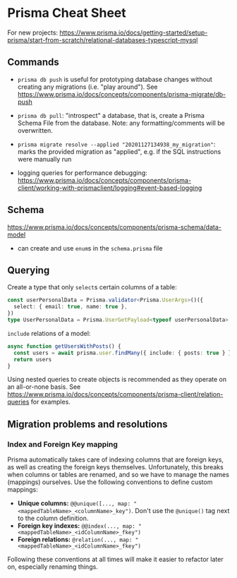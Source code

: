 # Prisma Cheat Sheet

For new projects: https://www.prisma.io/docs/getting-started/setup-prisma/start-from-scratch/relational-databases-typescript-mysql

## Commands
- `prisma db push` is useful for prototyping database changes without creating any migrations (i.e. "play around"). See https://www.prisma.io/docs/concepts/components/prisma-migrate/db-push

- `prisma db pull`: "introspect" a database, that is, create a Prisma Schema File from the database. Note: any formatting/comments will be overwritten.

- `prisma migrate resolve --applied "20201127134938_my_migration"`: marks the provided migration as "applied", e.g. if the SQL instructions were manually run

- logging queries for performance debugging: https://www.prisma.io/docs/concepts/components/prisma-client/working-with-prismaclient/logging#event-based-logging


## Schema
https://www.prisma.io/docs/concepts/components/prisma-schema/data-model
- can create and use `enum`s in the `schema.prisma` file

## Querying
Create a type that only `select`s certain columns of a table:
```typescript
const userPersonalData = Prisma.validator<Prisma.UserArgs>()({
  select: { email: true, name: true },
})
type UserPersonalData = Prisma.UserGetPayload<typeof userPersonalData>
```

`include` relations of a model:
```typescript
async function getUsersWithPosts() {
  const users = await prisma.user.findMany({ include: { posts: true } })
  return users
}
```

Using nested queries to create objects is recommended as they operate on an all-or-none basis.
See https://www.prisma.io/docs/concepts/components/prisma-client/relation-queries for examples.


## Migration problems and resolutions

### Index and Foreign Key mapping
Prisma automatically takes care of indexing columns that are foreign keys, as well as creating the foreign keys themselves. Unfortunately, this breaks when columns or tables are renamed, and so we have to manage the names (mappings) ourselves. Use the following conventions to define custom mappings:

- **Unique columns:** `@@unique([..., map: "<mappedTableName>_<columnName>_key")`. Don't use the `@unique()` tag next to the column definition.
- **Foreign key indexes:** `@@index(..., map: "<mappedTableName>_<idColumnName>_fkey")`
- **Foreign relations:** `@relation(..., map: "<mappedTableName>_<idColumnName>_fkey")`

Following these conventions at all times will make it easier to refactor later on, especially renaming things.

